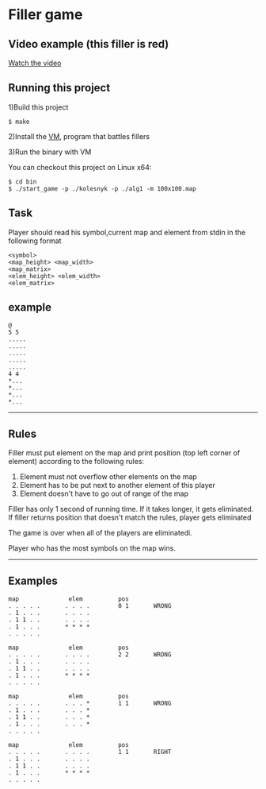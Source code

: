 
# Filler game

## Video example (this filler is red)

[Watch the video](https://www.youtube.com/watch?v=xW_xOYYXpj0)

## Running this project

1)Build this project 

```
$ make
```

2)Install the [VM](https://github.com/pinelli/module-cunix/tree/master/ex14), program that battles fillers

3)Run the binary with VM


You can checkout this project on Linux x64: 
```
$ cd bin
$ ./start_game -p ./kolesnyk -p ./alg1 -m 100x100.map 

``````

## Task

Player should read his symbol,current map and element from stdin in the following format

```
<symbol>
<map_height> <map_width>
<map_matrix>
<elem_height> <elem_width>
<elem_matrix>
```

## example

```
@
5 5
.....
.....
.....
.....
.....
4 4
*...
*...
*...
*...
```



-----

## Rules

Filler must put element on the map and print position (top left corner of element) according to the following rules:

1. Element must not overflow  other elements on the map
2. Element has to be put next to another element of this player
3. Element doesn't have to go out of range of the map

Filler has only 1 second of running time. If it takes longer, it gets eliminated.
If filler returns position that doesn't match the rules, player gets eliminated

The game is over when all of the players are eliminatedi.

Player who has the most symbols on the map wins.

-----

## Examples

```
map              elem          pos
. . . . .       . . . .        0 1       WRONG
. 1 . . .       . . . .
. 1 1 . .       . . . .
. 1 . . .       * * * *
. . . . .
```

```
map              elem          pos
. . . . .       . . . .        2 2       WRONG
. 1 . . .       . . . .
. 1 1 . .       . . . .
. 1 . . .       * * * *
. . . . .
```

```
map              elem          pos
. . . . .       . . . *        1 1       WRONG
. 1 . . .       . . . *
. 1 1 . .       . . . *
. 1 . . .       . . . *
. . . . .
```
```
map              elem          pos
. . . . .       . . . .        1 1       RIGHT
. 1 . . .       . . . .
. 1 1 . .       . . . .
. 1 . . .       * * * *
. . . . .
```


